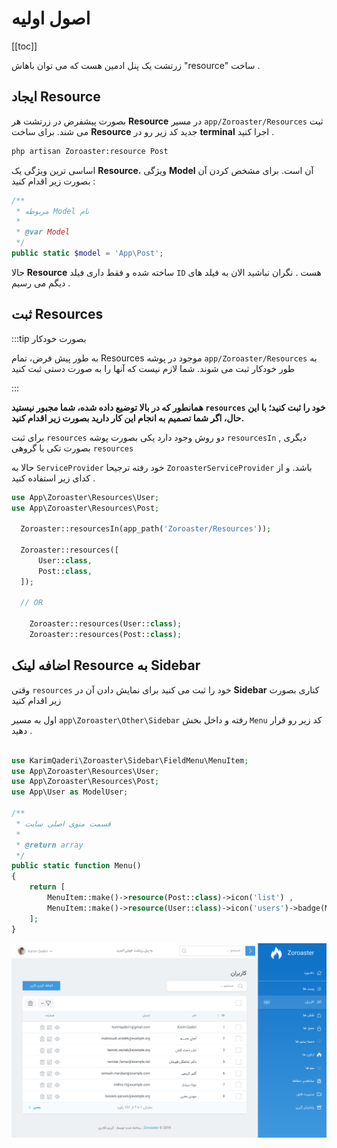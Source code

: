 # اصول اولیه 

[[toc]]

زرتشت یک پنل ادمین هست که می توان باهاش "resource" ساخت .


## ایجاد Resource 

بصورت پیشفرض در زرتشت هر **Resource** در مسیر `app/Zoroaster/Resources` ثبت می شند.
برای ساخت **Resource** جدید کد زیر رو در **terminal** اجرا کنید .

```bash
php artisan Zoroaster:resource Post
```

اساسی ترین  ویژگی یک **Resource**، ویژگی **Model** آن است. برای مشخص کردن آن بصورت زیر اقدام کنید :


```php
/**
 * مربوطه Model نام
 *
 * @var Model
 */
public static $model = 'App\Post';
```

حالا  **Resource** ساخته شده و فقط داری فیلد `ID` هست . نگران نباشید الان به فیلد های دیگم می رسیم .


## ثبت Resources 

:::tip بصورت خودکار

به طور پیش فرض، تمام Resources موجود در پوشه `app/Zoroaster/Resources` به طور خودکار ثبت می شوند. شما لازم نیست که آنها را به صورت دستی ثبت کنید

:::

**همانطور که در بالا توضیع داده شده، شما مجبور نیستید `resources` خود را ثبت کنید؛ با این حال، اگر شما تصمیم به انجام این کار دارید بصورت زیر اقدام کنید.**

برای ثبت `resources` دو روش وجود دارد یکی بصورت پوشه  `resourcesIn` , دیگری بصورت تکی 
یا گروهی `resources`

حالا به `ServiceProvider` خود رفته ترجیحا `ZoroasterServiceProvider` باشد. و از کدای زیر استفاده کنید .

```php
use App\Zoroaster\Resources\User;
use App\Zoroaster\Resources\Post;

  Zoroaster::resourcesIn(app_path('Zoroaster/Resources'));

  Zoroaster::resources([
      User::class,
      Post::class,
  ]);
  
  // OR
  
    Zoroaster::resources(User::class);
    Zoroaster::resources(Post::class);

```

## اضافه لینک Resource به Sidebar 

وقتی `resources` خود را ثبت می کنید برای نمایش دادن آن در **Sidebar** کناری بصورت زیر اقدام کنید

اول به مسیر `app\Zoroaster\Other\Sidebar` رفته و داخل بخش `Menu` کد زیر رو قرار دهید .

```php

use KarimQaderi\Zoroaster\Sidebar\FieldMenu\MenuItem;
use App\Zoroaster\Resources\User;
use App\Zoroaster\Resources\Post;
use App\User as ModelUser;

/**
 * قسمت منوی اصلی سایت
 *
 * @return array
 */
public static function Menu()
{
    return [
        MenuItem::make()->resource(Post::class)->icon('list') ,
        MenuItem::make()->resource(User::class)->icon('users')->badge(ModelUser::count()) ,
    ];
}
```

![Nova Dashboard](./img/dashboard.png)

